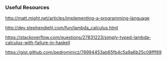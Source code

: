 ### Useful Resources

http://matt.might.net/articles/implementing-a-programming-language

http://dev.stephendiehl.com/fun/lambda_calculus.html

https://stackoverflow.com/questions/27831223/simply-typed-lambda-calculus-with-failure-in-haskell

https://gist.github.com/pedrominicz/78994453ab65fb4c5a9a6b25c08fff89
